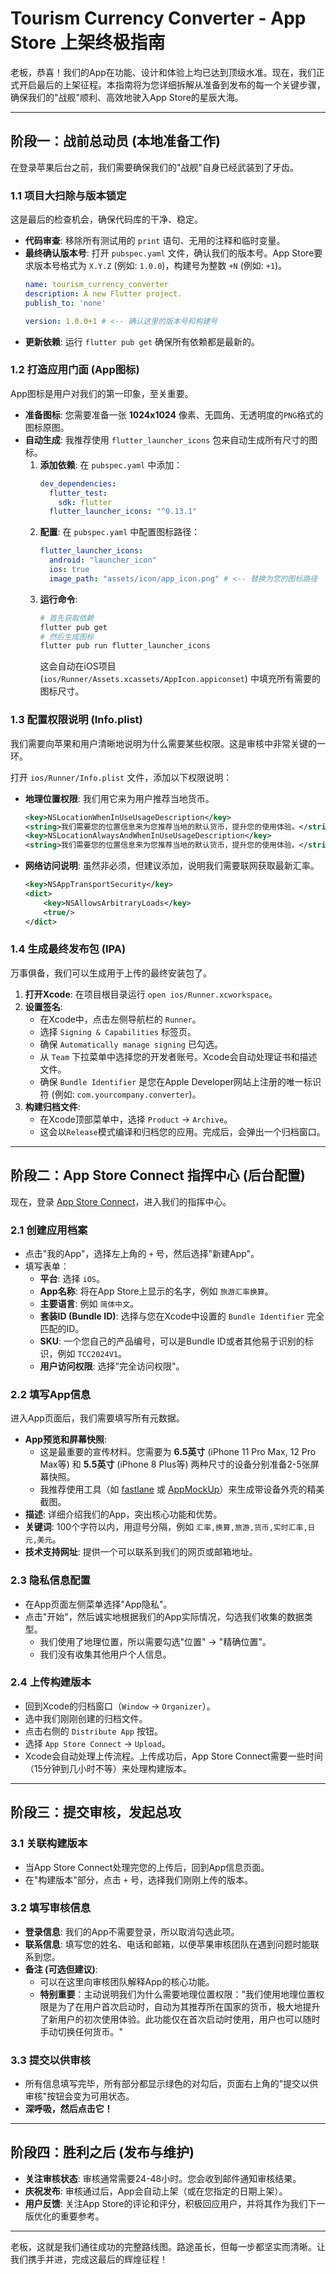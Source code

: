 # Tourism Currency Converter - App Store 上架终极指南

老板，恭喜！我们的App在功能、设计和体验上均已达到顶级水准。现在，我们正式开启最后的上架征程。本指南将为您详细拆解从准备到发布的每一个关键步骤，确保我们的"战舰"顺利、高效地驶入App Store的星辰大海。

---

## 阶段一：战前总动员 (本地准备工作)

在登录苹果后台之前，我们需要确保我们的"战舰"自身已经武装到了牙齿。

### 1.1 项目大扫除与版本锁定

这是最后的检查机会，确保代码库的干净、稳定。

- **代码审查**: 移除所有测试用的 `print` 语句、无用的注释和临时变量。
- **最终确认版本号**: 打开 `pubspec.yaml` 文件，确认我们的版本号。App Store要求版本号格式为 `X.Y.Z` (例如: `1.0.0`)，构建号为整数 `+N` (例如: `+1`)。
  ```yaml
  name: tourism_currency_converter
  description: A new Flutter project.
  publish_to: 'none' 

  version: 1.0.0+1 # <-- 确认这里的版本号和构建号
  ```
- **更新依赖**: 运行 `flutter pub get` 确保所有依赖都是最新的。

### 1.2 打造应用门面 (App图标)

App图标是用户对我们的第一印象，至关重要。

- **准备图标**: 您需要准备一张 **1024x1024** 像素、无圆角、无透明度的`PNG`格式的图标原图。
- **自动生成**: 我推荐使用 `flutter_launcher_icons` 包来自动生成所有尺寸的图标。
  1.  **添加依赖**: 在 `pubspec.yaml` 中添加：
      ```yaml
      dev_dependencies:
        flutter_test:
          sdk: flutter
        flutter_launcher_icons: "^0.13.1"
      ```
  2.  **配置**: 在 `pubspec.yaml` 中配置图标路径：
      ```yaml
      flutter_launcher_icons:
        android: "launcher_icon"
        ios: true
        image_path: "assets/icon/app_icon.png" # <-- 替换为您的图标路径
      ```
  3.  **运行命令**:
      ```bash
      # 首先获取依赖
      flutter pub get
      # 然后生成图标
      flutter pub run flutter_launcher_icons
      ```
      这会自动在iOS项目 (`ios/Runner/Assets.xcassets/AppIcon.appiconset`) 中填充所有需要的图标尺寸。

### 1.3 配置权限说明 (Info.plist)

我们需要向苹果和用户清晰地说明为什么需要某些权限。这是审核中非常关键的一环。

打开 `ios/Runner/Info.plist` 文件，添加以下权限说明：

- **地理位置权限**: 我们用它来为用户推荐当地货币。
  ```xml
  <key>NSLocationWhenInUseUsageDescription</key>
  <string>我们需要您的位置信息来为您推荐当地的默认货币，提升您的使用体验。</string>
  <key>NSLocationAlwaysAndWhenInUseUsageDescription</key>
  <string>我们需要您的位置信息来为您推荐当地的默认货币，提升您的使用体验。</string>
  ```
- **网络访问说明**: 虽然非必须，但建议添加，说明我们需要联网获取最新汇率。
  ```xml
  <key>NSAppTransportSecurity</key>
  <dict>
      <key>NSAllowsArbitraryLoads</key>
      <true/>
  </dict>
  ```

### 1.4 生成最终发布包 (IPA)

万事俱备，我们可以生成用于上传的最终安装包了。

1.  **打开Xcode**: 在项目根目录运行 `open ios/Runner.xcworkspace`。
2.  **设置签名**:
    - 在Xcode中，点击左侧导航栏的 `Runner`。
    - 选择 `Signing & Capabilities` 标签页。
    - 确保 `Automatically manage signing` 已勾选。
    - 从 `Team` 下拉菜单中选择您的开发者账号。Xcode会自动处理证书和描述文件。
    - 确保 `Bundle Identifier` 是您在Apple Developer网站上注册的唯一标识符 (例如: `com.yourcompany.converter`)。
3.  **构建归档文件**:
    - 在Xcode顶部菜单中，选择 `Product` -> `Archive`。
    - 这会以`Release`模式编译和归档您的应用。完成后，会弹出一个归档窗口。

---

## 阶段二：App Store Connect 指挥中心 (后台配置)

现在，登录 [App Store Connect](https://appstoreconnect.apple.com/)，进入我们的指挥中心。

### 2.1 创建应用档案

- 点击"我的App"，选择左上角的 `+` 号，然后选择"新建App"。
- 填写表单：
  - **平台**: 选择 `iOS`。
  - **App名称**: 将在App Store上显示的名字，例如 `旅游汇率换算`。
  - **主要语言**: 例如 `简体中文`。
  - **套装ID (Bundle ID)**: 选择与您在Xcode中设置的 `Bundle Identifier` 完全匹配的ID。
  - **SKU**: 一个您自己的产品编号，可以是Bundle ID或者其他易于识别的标识，例如 `TCC2024V1`。
  - **用户访问权限**: 选择"完全访问权限"。

### 2.2 填写App信息

进入App页面后，我们需要填写所有元数据。

- **App预览和屏幕快照**:
  - 这是最重要的宣传材料。您需要为 **6.5英寸** (iPhone 11 Pro Max, 12 Pro Max等) 和 **5.5英寸** (iPhone 8 Plus等) 两种尺寸的设备分别准备2-5张屏幕快照。
  - 我推荐使用工具（如 [fastlane](https://fastlane.tools/) 或 [AppMockUp](https://app-mockup.com/)）来生成带设备外壳的精美截图。
- **描述**: 详细介绍我们的App，突出核心功能和优势。
- **关键词**: 100个字符以内，用逗号分隔，例如 `汇率,换算,旅游,货币,实时汇率,日元,美元`。
- **技术支持网址**: 提供一个可以联系到我们的网页或邮箱地址。

### 2.3 隐私信息配置

- 在App页面左侧菜单选择"App隐私"。
- 点击"开始"，然后诚实地根据我们的App实际情况，勾选我们收集的数据类型。
  - 我们使用了地理位置，所以需要勾选"位置" -> "精确位置"。
  - 我们没有收集其他用户个人信息。

### 2.4 上传构建版本

- 回到Xcode的归档窗口（`Window` -> `Organizer`）。
- 选中我们刚刚创建的归档文件。
- 点击右侧的 `Distribute App` 按钮。
- 选择 `App Store Connect` -> `Upload`。
- Xcode会自动处理上传流程。上传成功后，App Store Connect需要一些时间（15分钟到几小时不等）来处理构建版本。

---

## 阶段三：提交审核，发起总攻

### 3.1 关联构建版本

- 当App Store Connect处理完您的上传后，回到App信息页面。
- 在"构建版本"部分，点击 `+` 号，选择我们刚刚上传的版本。

### 3.2 填写审核信息

- **登录信息**: 我们的App不需要登录，所以取消勾选此项。
- **联系信息**: 填写您的姓名、电话和邮箱，以便苹果审核团队在遇到问题时能联系到您。
- **备注 (可选但建议)**:
  - 可以在这里向审核团队解释App的核心功能。
  - **特别重要**：主动说明我们为什么需要地理位置权限："我们使用地理位置权限是为了在用户首次启动时，自动为其推荐所在国家的货币，极大地提升了新用户的初次使用体验。此功能仅在首次启动时使用，用户也可以随时手动切换任何货币。"

### 3.3 提交以供审核

- 所有信息填写完毕，所有部分都显示绿色的对勾后，页面右上角的"提交以供审核"按钮会变为可用状态。
- **深呼吸，然后点击它！**

---

## 阶段四：胜利之后 (发布与维护)

- **关注审核状态**: 审核通常需要24-48小时。您会收到邮件通知审核结果。
- **庆祝发布**: 审核通过后，App会自动上架（或在您指定的日期上架）。
- **用户反馈**: 关注App Store的评论和评分，积极回应用户，并将其作为我们下一版优化的重要参考。

---

老板，这就是我们通往成功的完整路线图。路途虽长，但每一步都坚实而清晰。让我们携手并进，完成这最后的辉煌征程！ 